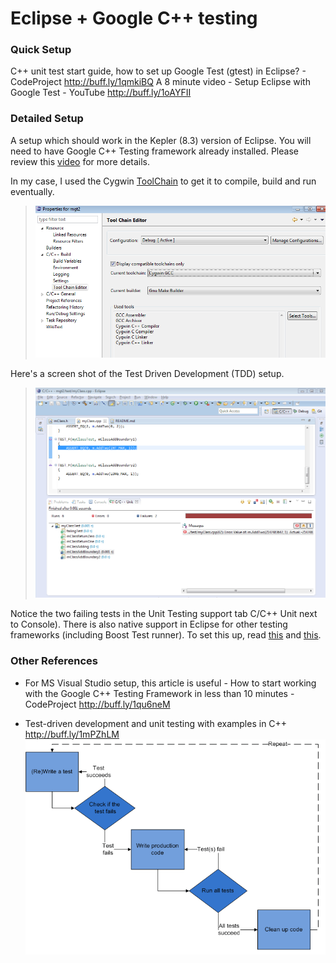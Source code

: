 Eclipse + Google C++ testing
=============

### Quick Setup
C++ unit test start guide, how to set up Google Test (gtest) in Eclipse? - CodeProject http://buff.ly/1qmkiBQ 
A 8 minute video - Setup Eclipse with Google Test - YouTube http://buff.ly/1oAYFII 

### Detailed Setup
A setup which should work in the Kepler (8.3) version of Eclipse. 
You will need to have Google C++ Testing framework already installed. 
Please review this [video][Eclipse youTube] for more details.

In my case, I used the Cygwin [ToolChain](img/ToolChain.PNG) to get it to compile, build and run eventually.
> ![Image](img/ToolChain.PNG?raw=true)

Here's a screen shot of the Test Driven Development (TDD) setup. 
> ![Image](img/Eclipse%20Google%20TDD%20capture.PNG?raw=true)

Notice the two failing tests in the Unit Testing support tab C/C++ Unit next to Console). There is also native support in Eclipse for other testing frameworks (including Boost Test runner).
To set this up, read [this](http://feelings-erased.blogspot.in/2012/07/eclipse-juno-has-landed-with-unit.html) and [this](http://www.eclipse.org/forums/index.php/t/512946/).

### Other References ###
- For MS Visual Studio setup, this article is useful - How to start working with the Google C++ Testing Framework in less than 10 minutes - CodeProject http://buff.ly/1qu6neM

- Test-driven development and unit testing with examples in C++ http://buff.ly/1mPZhLM 
![Image](img/TDD.png?raw=true)


[Eclipse youTube]: https://www.youtube.com/watch?v=ukF3kUH1kxM  "Eclipse and Google C++ Test Framework"
